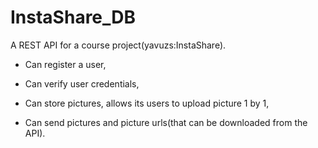 # InstaShare_DB

A REST API for a course project(yavuzs:InstaShare). 

- Can register a user,

- Can verify user credentials,

- Can store pictures, allows its users to upload picture 1 by 1,

- Can send pictures and picture urls(that can be downloaded from the API).
